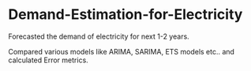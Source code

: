 # Demand-Estimation-for-Electricity

Forecasted the demand of electricity for next 1-2 years.

Compared various models like ARIMA, SARIMA, ETS models etc.. and calculated Error metrics.

